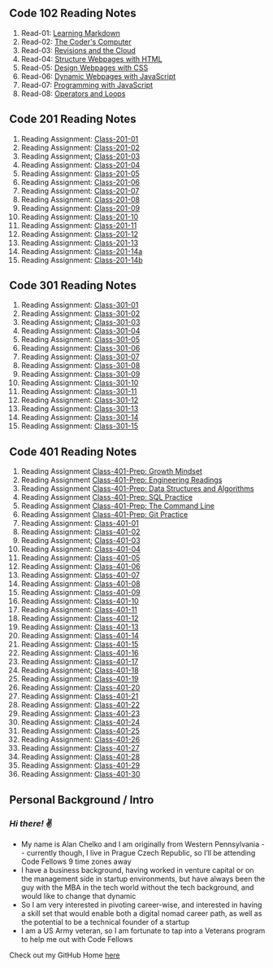 ## Code 102 Reading Notes

1. Read-01: [Learning Markdown](https://dtuskippy.github.io/reading-notes/read-01-learning-markdown)
2. Read-02: [The Coder's Computer](https://dtuskippy.github.io/reading-notes/read-02-the-coders-computer)
3. Read-03: [Revisions and the Cloud](https://dtuskippy.github.io/reading-notes/read-03-revisions-and-the-cloud)
4. Read-04: [Structure Webpages with HTML](https://dtuskippy.github.io/reading-notes/read-04-structure-webpages-with-html)
5. Read-05: [Design Webpages with CSS](https://dtuskippy.github.io/reading-notes/read-05-design-webpages-with-css)
6. Read-06: [Dynamic Webpages with JavaScript](https://dtuskippy.github.io/reading-notes/read-06-dynamic-webpages-with-javascript)
7. Read-07: [Programming with JavaScript](https://dtuskippy.github.io/reading-notes/read-07-programming-with-javascript)
8. Read-08: [Operators and Loops](https://dtuskippy.github.io/reading-notes/read-08-operators-and-loops)

## Code 201 Reading Notes

1. Reading Assignment: [Class-201-01](https://dtuskippy.github.io/reading-notes/201/class-01)
2. Reading Assignment: [Class-201-02](https://dtuskippy.github.io/reading-notes/201/class-02)
3. Reading Assignment; [Class-201-03](https://dtuskippy.github.io/reading-notes/201/class-03)
4. Reading Assignment: [Class-201-04](https://dtuskippy.github.io/reading-notes/201/class-04)
5. Reading Assignment: [Class-201-05](https://dtuskippy.github.io/reading-notes/201/class-05)
6. Reading Assignment: [Class-201-06](https://dtuskippy.github.io/reading-notes/201/class-06)
7. Reading Assignment: [Class-201-07](https://dtuskippy.github.io/reading-notes/201/class-07)
8. Reading Assignment: [Class-201-08](https://dtuskippy.github.io/reading-notes/201/class-08)
9. Reading Assignment: [Class-201-09](https://dtuskippy.github.io/reading-notes/201/class-09)
10. Reading Assignment: [Class-201-10](https://dtuskippy.github.io/reading-notes/201/class-10)
11. Reading Assignment: [Class-201-11](https://dtuskippy.github.io/reading-notes/201/class-11)
12. Reading Assignment: [Class-201-12](https://dtuskippy.github.io/reading-notes/201/class-12)
13. Reading Assignment: [Class-201-13](https://dtuskippy.github.io/reading-notes/201/class-13)
14. Reading Assignment: [Class-201-14a](https://dtuskippy.github.io/reading-notes/201/class-14a)
15. Reading Assignment: [Class-201-14b](https://dtuskippy.github.io/reading-notes/201/class-14b)

## Code 301 Reading Notes

1. Reading Assignment: [Class-301-01](https://dtuskippy.github.io/reading-notes/301/class-01)
2. Reading Assignment: [Class-301-02](https://dtuskippy.github.io/reading-notes/301/class-02)
3. Reading Assignment; [Class-301-03](https://dtuskippy.github.io/reading-notes/301/class-03)
4. Reading Assignment: [Class-301-04](https://dtuskippy.github.io/reading-notes/301/class-04)
5. Reading Assignment: [Class-301-05](https://dtuskippy.github.io/reading-notes/301/class-05)
6. Reading Assignment: [Class-301-06](https://dtuskippy.github.io/reading-notes/301/class-06)
7. Reading Assignment: [Class-301-07](https://dtuskippy.github.io/reading-notes/301/class-07)
8. Reading Assignment: [Class-301-08](https://dtuskippy.github.io/reading-notes/301/class-08)
9. Reading Assignment: [Class-301-09](https://dtuskippy.github.io/reading-notes/301/class-09)
10. Reading Assignment: [Class-301-10](https://dtuskippy.github.io/reading-notes/301/class-10)
11. Reading Assignment: [Class-301-11](https:/dtuskippy.github.io/reading-notes/301/class-11)
12. Reading Assignment: [Class-301-12](https://dtuskippy.github.io/reading-notes/301/class-12)
13. Reading Assignment: [Class-301-13](https://dtuskippy.github.io/reading-notes/301/class-13)
14. Reading Assignment: [Class-301-14](https://dtuskippy.github.io/reading-notes/301/class-14)
15. Reading Assignment: [Class-301-15](https://dtuskippy.github.io/reading-notes/301/class-15)

## Code 401 Reading Notes

1. Reading Assignment [Class-401-Prep: Growth Mindset](https://dtuskippy.github.io/reading-notes/401/growth-mindset)
2. Reading Assignment [Class-401-Prep: Engineering Readings](https://dtuskippy.github.io/reading-notes/401/engineering-readings)
3. Reading Assignment [Class-401-Prep: Data Structures and Algorithms](https://dtuskippy.github.io/reading-notes/401/data-structures-and-algorithms)
4. Reading Assignment [Class-401-Prep: SQL Practice](https://dtuskippy.github.io/reading-notes/401/sql-practice)
5. Reading Assignment [Class-401-Prep: The Command Line](https://dtuskippy.github.io/reading-notes/401/command-line)
6. Reading Assignment [Class-401-Prep: Git Practice](https://dtuskippy.github.io/reading-notes/401/git-practice)
4. Reading Assignment: [Class-401-01](https://dtuskippy.github.io/reading-notes/401/class-01)
5. Reading Assignment: [Class-401-02](https://dtuskippy.github.io/reading-notes/401/class-02)
6. Reading Assignment; [Class-401-03](https://dtuskippy.github.io/reading-notes/401/class-03)
7. Reading Assignment: [Class-401-04](https://dtuskippy.github.io/reading-notes/401/class-04)
8. Reading Assignment: [Class-401-05](https://dtuskippy.github.io/reading-notes/401/class-05)
9. Reading Assignment: [Class-401-06](https://dtuskippy.github.io/reading-notes/401/class-06)
10. Reading Assignment: [Class-401-07](https://dtuskippy.github.io/reading-notes/401/class-07)
11. Reading Assignment: [Class-401-08](https://dtuskippy.github.io/reading-notes/401/class-08)
12. Reading Assignment: [Class-401-09](https://dtuskippy.github.io/reading-notes/401/class-09)
13. Reading Assignment: [Class-401-10](https://dtuskippy.github.io/reading-notes/401/class-10)
14. Reading Assignment: [Class-401-11](https:/dtuskippy.github.io/reading-notes/401/class-11)
15. Reading Assignment: [Class-401-12](https://dtuskippy.github.io/reading-notes/401/class-12)
16. Reading Assignment: [Class-401-13](https://dtuskippy.github.io/reading-notes/401/class-13)
17. Reading Assignment: [Class-401-14](https://dtuskippy.github.io/reading-notes/401/class-14)
18. Reading Assignment: [Class-401-15](https://dtuskippy.github.io/reading-notes/401/class-15)
19. Reading Assignment: [Class-401-16](https://dtuskippy.github.io/reading-notes/401/class-16)
20. Reading Assignment: [Class-401-17](https://dtuskippy.github.io/reading-notes/401/class-17)
21. Reading Assignment; [Class-401-18](https://dtuskippy.github.io/reading-notes/401/class-18)
22. Reading Assignment: [Class-401-19](https://dtuskippy.github.io/reading-notes/401/class-19)
23. Reading Assignment: [Class-401-20](https://dtuskippy.github.io/reading-notes/401/class-20)
24. Reading Assignment: [Class-401-21](https://dtuskippy.github.io/reading-notes/401/class-21)
25. Reading Assignment: [Class-401-22](https://dtuskippy.github.io/reading-notes/401/class-22)
26. Reading Assignment: [Class-401-23](https://dtuskippy.github.io/reading-notes/401/class-23)
27. Reading Assignment: [Class-401-24](https://dtuskippy.github.io/reading-notes/401/class-24)
28. Reading Assignment: [Class-401-25](https://dtuskippy.github.io/reading-notes/401/class-25)
29. Reading Assignment: [Class-401-26](https:/dtuskippy.github.io/reading-notes/401/class-26)
30. Reading Assignment: [Class-401-27](https://dtuskippy.github.io/reading-notes/401/class-27)
31. Reading Assignment: [Class-401-28](https://dtuskippy.github.io/reading-notes/401/class-28)
32. Reading Assignment: [Class-401-29](https://dtuskippy.github.io/reading-notes/401/class-29)
33. Reading Assignment: [Class-401-30](https://dtuskippy.github.io/reading-notes/401/class-30)


## Personal Background / Intro

### *Hi there!*  ✌️

* My name is Alan Chelko and I am originally from Western Pennsylvania -- currently though, I live in Prague Czech Republic, so I’ll be attending Code Fellows 9 time zones away
* I have a business background, having worked in venture capital or on the management side in startup environments, but have always been the guy with the MBA in the tech world without the tech background, and would like to change that dynamic
* So I am very interested in pivoting career-wise, and interested in having a skill set that would enable both a digital nomad career path, as well as the potential to be a technical founder of a startup
* I am a US Army veteran, so I am fortunate to tap into a Veterans program to help me out with Code Fellows

Check out my GitHub Home [here](https://github.com/dtuskippy)
